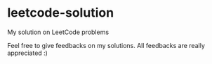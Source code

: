 # leetcode-solution
My solution on LeetCode problems

Feel free to give feedbacks on my solutions. All feedbacks are really appreciated :)
